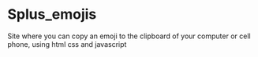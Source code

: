 # Splus_emojis
Site where you can copy an emoji to the clipboard of your computer or cell phone, using html css and javascript
